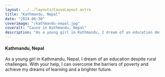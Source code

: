 ```yaml
---
layout: ../../layouts/CauseLayout.astro
title: "Kathmandu, Nepal"
date: "2024-06-30"
coverimage: "/kathmandu-nepal.jpg"
coveralt: "Cause in Kathmandu, Nepal"
description: "As a young girl in Kathmandu, I dream of an education despite many challenges."
---
```


#### Kathmandu, Nepal

As a young girl in Kathmandu, Nepal, I dream of an education despite rural challenges. With your help, I can overcome the barriers of poverty and achieve my dreams of learning and a brighter future.